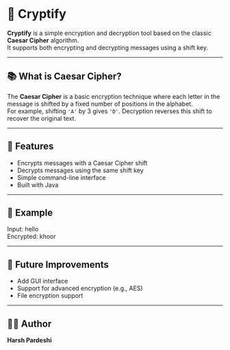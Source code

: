 # 🔐 Cryptify

**Cryptify** is a simple encryption and decryption tool based on the classic **Caesar Cipher** algorithm.  
It supports both encrypting and decrypting messages using a shift key.

---

## 📚 What is Caesar Cipher?

The **Caesar Cipher** is a basic encryption technique where each letter in the message is shifted by a fixed number of positions in the alphabet.  
For example, shifting `'A'` by 3 gives `'D'`. Decryption reverses this shift to recover the original text.

---

## 🚀 Features

- Encrypts messages with a Caesar Cipher shift
- Decrypts messages using the same shift key
- Simple command-line interface
- Built with Java

---

## 🧪 Example

Input: hello<br>
Encrypted: khoor

---

## 🧠 Future Improvements

- Add GUI interface  
- Support for advanced encryption (e.g., AES)  
- File encryption support

---

## 👨‍💻 Author

**Harsh Pardeshi**

